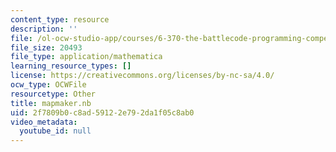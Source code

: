 ```yaml
---
content_type: resource
description: ''
file: /ol-ocw-studio-app/courses/6-370-the-battlecode-programming-competition-january-iap-2013/2f7809b0c8ad59122e792da1f05c8ab0_mapmaker.nb
file_size: 20493
file_type: application/mathematica
learning_resource_types: []
license: https://creativecommons.org/licenses/by-nc-sa/4.0/
ocw_type: OCWFile
resourcetype: Other
title: mapmaker.nb
uid: 2f7809b0-c8ad-5912-2e79-2da1f05c8ab0
video_metadata:
  youtube_id: null
---
```

